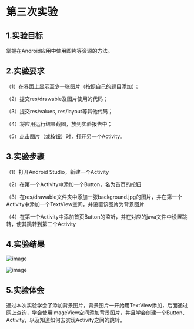 # 第三次实验

## 1.实验目标

掌握在Android应用中使用图片等资源的方法。

## 2.实验要求

（1）在界面上显示至少一张图片（按照自己的题目添加）；

（2）提交res/drawable及图片使用的代码；

（3）提交res/values, res/layout等其他代码；

（4）将应用运行结果截图，放到实验报告中；

（5）点击图片（或按钮）时，打开另一个Activity。

## 3.实验步骤

（1）打开Android Studio，新建一个Activity

（2）在第一个Activity中添加一个Button，名为首页的按钮

（3）在res/drawable文件夹中添加一张background.jpg的图片，并在第一个Activity中添加一个TextView空间，并设置该图片为背景图片

（4）在第一个Activity中添加首页Button的监听，并在对应的java文件中设置跳转，使其跳转到第二个Activity

## 4.实验结果

![image](https://github.com/Qiujialin/android-labs-2018/blob/master/soft1614080902407/%E5%AE%9E%E9%AA%8C3%E6%88%AA%E5%9B%BE1.jpg?raw=true)

![image](https://github.com/Qiujialin/android-labs-2018/blob/master/soft1614080902407/%E5%AE%9E%E9%AA%8C3%E6%88%AA%E5%9B%BE2.jpg?raw=true)

## 5.实验体会

通过本次实验学会了添加背景图片，背景图片一开始用TextView添加，后面通过网上查询，学会使用ImageView空间添加背景图片，并且学会创建一个Button、Activity，以及知道如何去实现Activity之间的跳转。
